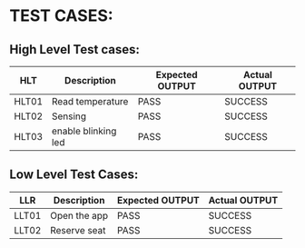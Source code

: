 # TEST CASES:
## High Level Test cases:
| HLT    | Description                             | Expected OUTPUT | Actual OUTPUT |
|-------|-----------------------------------------| ------------ | ---------- |
| HLT01  |Read temperature                         |PASS       |SUCCESS     | 
| HLT02  |Sensing                                  |PASS        |SUCCESS     | 
| HLT03  |enable blinking led                      |PASS        |SUCCESS     | 


## Low Level Test Cases:
| LLR    | Description           | Expected OUTPUT | Actual OUTPUT | 
|-------|-----------------------| ------------ | -----------| 
| LLT01  |Open the app           | PASS       |SUCCESS      | 
| LLT02  |Reserve seat           | PASS       |SUCCESS     |
